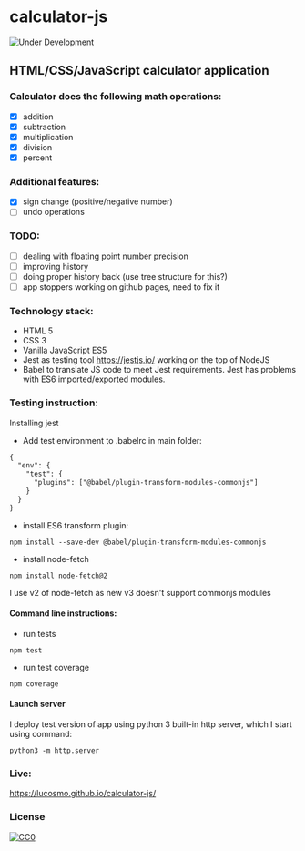 # calculator-js

![Under Development](https://img.shields.io/badge/under-development-orange.svg)
## HTML/CSS/JavaScript calculator application
### Calculator does the following math operations:
- [x] addition
- [x] subtraction
- [x] multiplication
- [x] division
- [x] percent
### Additional features:
- [x] sign change (positive/negative number)
- [ ] undo operations
### TODO:
- [ ] dealing with floating point number precision
- [ ] improving history
- [ ] doing proper history back (use tree structure for this?)
- [ ] app stoppers working on github pages, need to fix it
### Technology stack:
- HTML 5
- CSS 3
- Vanilla JavaScript ES5
- Jest as testing tool https://jestjs.io/ working on the top of NodeJS
- Babel to translate JS code to meet Jest requirements. Jest has problems with ES6 imported/exported modules.
### Testing instruction:
Installing jest
- Add test environment to .babelrc in main folder:
```xml
{
  "env": {
    "test": {
      "plugins": ["@babel/plugin-transform-modules-commonjs"]
    }
  }
}
```
- install ES6 transform plugin:
```
npm install --save-dev @babel/plugin-transform-modules-commonjs
```
- install node-fetch
```
npm install node-fetch@2
```
I use v2 of node-fetch as new v3 doesn't support commonjs modules
#### Command line instructions:
- run tests
```
npm test
```
- run test coverage
```
npm coverage
```
#### Launch server
I deploy test version of app using python 3 built-in http server, which I start using command:
```
python3 -m http.server
```
### Live:
https://lucosmo.github.io/calculator-js/


### License
[![CC0](https://i.creativecommons.org/p/zero/1.0/88x31.png)](https://creativecommons.org/publicdomain/zero/1.0/)
